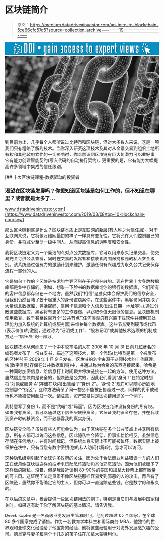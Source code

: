 # 区块链简介

> 原文：<https://medium.datadriveninvestor.com/an-intro-to-blockchain-5ce66cfc57d5?source=collection_archive---------19----------------------->

[![](img/7658c7272eb76021b70abf13cdef69bb.png)](http://www.track.datadriveninvestor.com/1B9E)![](img/8816bd0724055e4dabbaff468681a419.png)

到目前为止，几乎每个人都听说过比特币和区块链，但对大多数人来说，这是一项我们只有粗略了解的技术。当你深入研究这项技术及其对从金融交易到组织土地所有权和其他政府文件的一切影响时，你会意识到区块链有巨大的潜力可以做好事。它有能力创建智能契约(写入代码的自动执行契约)，更重要的是，它有能力大幅提高许多领域中集成的信任级别。

[](https://www.datadriveninvestor.com/2019/03/08/top-10-blockchain-courses/) [## 十大区块链课程-数据驱动的投资者

### 渴望在区块链发展吗？你想知道区块链是如何工作的，但不知道在哪里？或者就是太多了…

www.datadriveninvestor.com](https://www.datadriveninvestor.com/2019/03/08/top-10-blockchain-courses/) 

那么区块链到底是什么？区块链本质上是互联网的新层(有人称之为信任层)。对于互联网来说，它将像万维网最初的样子一样具有变革性。它将允许人们控制自己的身份，并将减少至少一级中间人，从而提高信息的透明度和安全性。

我将区块链定义为一个廉洁的点对点公共数据库，它可以用来永久记录交易，使交易完全可供公众查看，同时在交易的发起者和接收者周围保持极高的私人安全级别。该系统通过强有力的激励计划来维护，激励任何有兴趣成为永久公共记录保存流程一部分的人。

它是如何工作的？区块链技术的主要区别在于它是分散的。现在世界上大多数数据库都是集中存储的。例如，想象一下脸书的数据库或你的银行的数据库，它们所有的客户信息都存储在一个地方。虽然我们“相信”这些实体会保护我们的信息安全，但我们仍然目睹了数十起重大的身份盗窃案件，在这些案件中，黑客访问并窃取了大量信息数据库，包括密码、信用卡信息和个人信息(出生日期、地址等)。).通过分散这些数据库，黑客将有更多的工作要做，以窃取价值无限低的信息。区块链机制使用数百、数千甚至数百万个“公共节点”(任何类型的有兴趣下载软件并使用其处理能力加入系统的计算机或服务器)来维护每个数据库。这些节点受到硬币或代币(表示价值)的激励，通过称为“证明或工作”、“股权证明”或其他技术选项的机制成为这一“信任层”的一部分。

区块链技术从何而来？一个中本聪笔名的人在 2008 年 10 月 31 日向几位著名的编码者发布了一份白皮书，描述了这项技术，第一个代码(比特币是第一个被发布的区块链)于 2009 年 1 月 9 日发布。区块链的名字来源于这项技术的工作原理。块(数字信息)存储在公共数据库(链)中，并通过称为哈希的东西连接起来，哈希是一种同时加密信息、给信息打上时间戳并将块链接在一起的方法。使用这种方法，虽然信息在块内是安全的，但块链是公共的，因此我们看到“身份 1”在特定时刻将“对象或服务 A”(存储在块内)出售给了“身份 2”。“身份 2”现在可以随心所欲地控制那个“街区”。这种方法确保了同一物品不能被出售超过一次，同样的代币或硬币也不能被使用超过一次。请注意，资产交易只是区块链用途的一个例子。

我特意写了身份 1，而不是“约翰”或“玛丽”，因为区块链允许没有身份的所有权。如果我有资金，我可以通过这个信任层转移资金，它保证我的资金存在，并在我收到资产时转移资金，而不必暴露我的真实身份。

区块链安全吗？虽然有些人可能会认为，由于区块链在多个公共节点上共享所有信息，所有人都可以访问这些信息，因此隐私性会降低，但事实恰恰相反。虽然信息存储在任何地方，并有时间标记，但系统本身实际上不可能被破坏，数据实际上被保护在块中，只有当您有数字密钥(您的私人访问代码)时，您才可以访问。

这种隐私级别引起了全球许多政府的关注，因为处于合法商业利益错误一方的人们正在使用像区块链这样的技术来资助恐怖活动和其他邪恶活动，因为他们被赋予了这样做的隐私。没错，但是我最近读到 80-90%的美国和加拿大钞票上都有微量的可卡因。这证明了法定货币不像区块链那样容易受到邪恶的人的攻击，而且有了区块链，虽然你不能确定它的主人，但你可以一直追踪这些钱。它是数字的和永久的。

在以后的文章中，我会提供一些区块链用法的例子，特别是当它们与发展中国家相关时。如果这有助于你了解区块链的基本情况，请告诉我。

Derek Kopke 是一名高级业务发展主管和顾问。他到过超过 65 个国家，在全球 80 多个国家完成了销售。作为一名教育学本科生和国际商务 MBA，他独特的世界观和全球文化经验给了他宝贵的经验，他将这些经验用于对海外发展感兴趣的公司。德里克与妻子和两个十几岁的孩子住在加拿大蒙特利尔。